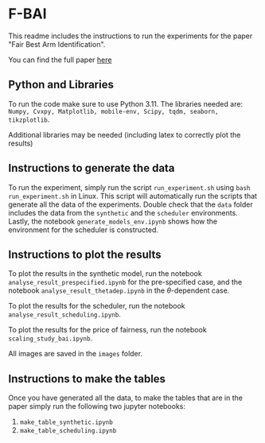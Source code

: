# F-BAI

This readme includes the instructions to run the experiments for the paper "Fair Best Arm Identification".

You can find the full paper [here](https://arxiv.org/pdf/2408.17313)
## Python and Libraries

To run the code make sure to use Python 3.11. The libraries needed are:
`Numpy, Cvxpy, Matplotlib, mobile-env, Scipy, tqdm, seaborn, tikzplotlib`.

Additional libraries may be needed (including latex to correctly plot the results)

## Instructions to generate the data

To run the experiment, simply run the script `run_experiment.sh` using `bash run_experiment.sh` in Linux. This script will automatically run the scripts that generate all the data
of the experiments. Double check that the `data` folder includes the data from the `synthetic`  and the `scheduler` environments. Lastly, the notebook `generate_models_env.ipynb` shows how the
environment for the scheduler is constructed.

## Instructions to plot the results

To plot the results in the synthetic model, run the notebook `analyse_result_prespecified.ipynb` for the pre-specified case, and the notebook `analyse_result_thetadep.ipynb` in the $\theta$-dependent case.

To plot the results for the scheduler, run the notebook `analyse_result_scheduling.ipynb`.

To plot the results for the price of fairness, run the notebook `scaling_study_bai.ipynb`.

All images are saved in the `images` folder.

## Instructions to make the tables

Once you have generated all the data, to make the tables that are in the paper simply run the following two jupyter notebooks:

1. `make_table_synthetic.ipynb`
2. `make_table_scheduling.ipynb`
